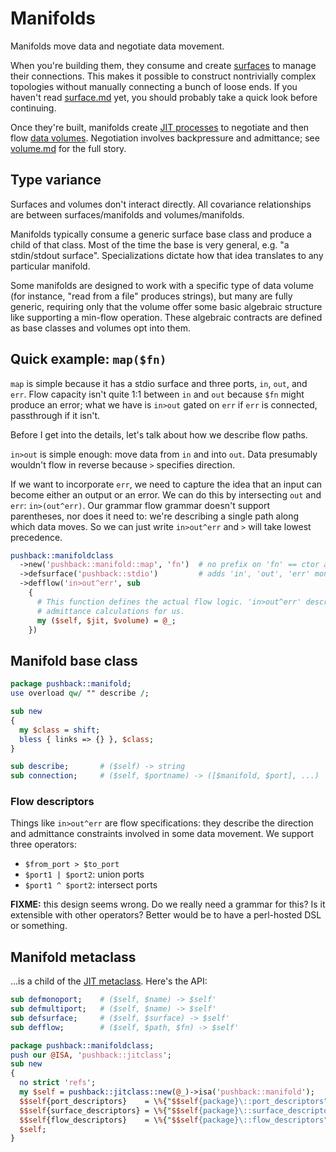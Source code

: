 # Manifolds
Manifolds move data and negotiate data movement.

When you're building them, they consume and create [surfaces](surface.md) to
manage their connections. This makes it possible to construct nontrivially
complex topologies without manually connecting a bunch of loose ends. If you
haven't read [surface.md](surface.md) yet, you should probably take a quick look
before continuing.

Once they're built, manifolds create [JIT processes](jit.md) to negotiate and
then flow [data volumes](volume.md). Negotiation involves backpressure and
admittance; see [volume.md](volume.md) for the full story.


## Type variance
Surfaces and volumes don't interact directly. All covariance relationships are
between surfaces/manifolds and volumes/manifolds.

Manifolds typically consume a generic surface base class and produce a child of
that class. Most of the time the base is very general, e.g. "a stdin/stdout
surface". Specializations dictate how that idea translates to any particular
manifold.

Some manifolds are designed to work with a specific type of data volume (for
instance, "read from a file" produces strings), but many are fully generic,
requiring only that the volume offer some basic algebraic structure like
supporting a min-flow operation. These algebraic contracts are defined as base
classes and volumes opt into them.


## Quick example: `map($fn)`
`map` is simple because it has a stdio surface and three ports, `in`, `out`, and
`err`. Flow capacity isn't quite 1:1 between `in` and `out` because `$fn` might
produce an error; what we have is `in>out` gated on `err` if `err` is connected,
passthrough if it isn't.

Before I get into the details, let's talk about how we describe flow paths.

`in>out` is simple enough: move data from `in` and into `out`. Data presumably
wouldn't flow in reverse because `>` specifies direction.

If we want to incorporate `err`, we need to capture the idea that an input can
become either an output or an error. We can do this by intersecting `out` and
`err`: `in>(out^err)`. Our grammar flow grammar doesn't support parentheses, nor
does it need to: we're describing a single path along which data moves. So we
can just write `in>out^err` and `>` will take lowest precedence.

```pl
pushback::manifoldclass
  ->new('pushback::manifold::map', 'fn')  # no prefix on 'fn' == ctor arg
  ->defsurface('pushback::stdio')         # adds 'in', 'out', 'err' monoports
  ->defflow('in>out^err', sub
    {
      # This function defines the actual flow logic. 'in>out^err' describes the
      # admittance calculations for us.
      my ($self, $jit, $volume) = @_;
    })
```


## Manifold base class
```perl
package pushback::manifold;
use overload qw/ "" describe /;

sub new
{
  my $class = shift;
  bless { links => {} }, $class;
}

sub describe;       # ($self) -> string
sub connection;     # ($self, $portname) -> ([$manifold, $port], ...)
```


### Flow descriptors
Things like `in>out^err` are flow specifications: they describe the direction
and admittance constraints involved in some data movement. We support three
operators:

- `$from_port > $to_port`
- `$port1 | $port2`: union ports
- `$port1 ^ $port2`: intersect ports

**FIXME:** this design seems wrong. Do we really need a grammar for this? Is it
extensible with other operators? Better would be to have a perl-hosted DSL or
something.


## Manifold metaclass
...is a child of the [JIT metaclass](jit.md). Here's the API:

```pl
sub defmonoport;    # ($self, $name) -> $self'
sub defmultiport;   # ($self, $name) -> $self'
sub defsurface;     # ($self, $surface) -> $self'
sub defflow;        # ($self, $path, $fn) -> $self'
```

```perl
package pushback::manifoldclass;
push our @ISA, 'pushback::jitclass';
sub new
{
  no strict 'refs';
  my $self = pushback::jitclass::new(@_)->isa('pushback::manifold');
  $$self{port_descriptors}    = \%{"$$self{package}\::port_descriptors"};
  $$self{surface_descriptors} = \%{"$$self{package}\::surface_descriptors"};
  $$self{flow_descriptors}    = \%{"$$self{package}\::flow_descriptors"};
  $self;
}
```
